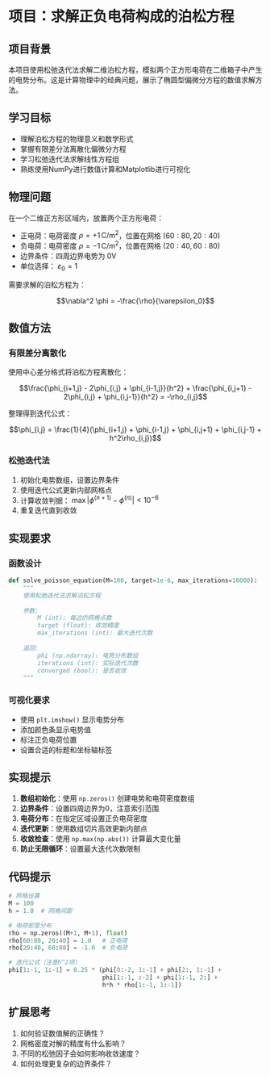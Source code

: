 # 项目：求解正负电荷构成的泊松方程

## 项目背景

本项目使用松弛迭代法求解二维泊松方程，模拟两个正方形电荷在二维箱子中产生的电势分布。这是计算物理中的经典问题，展示了椭圆型偏微分方程的数值求解方法。

## 学习目标

- 理解泊松方程的物理意义和数学形式
- 掌握有限差分法离散化偏微分方程
- 学习松弛迭代法求解线性方程组
- 熟练使用NumPy进行数值计算和Matplotlib进行可视化

## 物理问题

在一个二维正方形区域内，放置两个正方形电荷：
- 正电荷：电荷密度 $\rho = +1 \, \text{C/m}^2$，位置在网格 $(60:80, 20:40)$
- 负电荷：电荷密度 $\rho = -1 \, \text{C/m}^2$，位置在网格 $(20:40, 60:80)$
- 边界条件：四周边界电势为 0V
- 单位选择： $\varepsilon_0 = 1$

需要求解的泊松方程为：

$$\nabla^2 \phi = -\frac{\rho}{\varepsilon_0}$$

## 数值方法

### 有限差分离散化

使用中心差分格式将泊松方程离散化：

$$\frac{\phi_{i+1,j} - 2\phi_{i,j} + \phi_{i-1,j}}{h^2} + \frac{\phi_{i,j+1} - 2\phi_{i,j} + \phi_{i,j-1}}{h^2} = -\rho_{i,j}$$

整理得到迭代公式：

$$\phi_{i,j} = \frac{1}{4}(\phi_{i+1,j} + \phi_{i-1,j} + \phi_{i,j+1} + \phi_{i,j-1} + h^2\rho_{i,j})$$

### 松弛迭代法

1. 初始化电势数组，设置边界条件
2. 使用迭代公式更新内部网格点
3. 计算收敛判据： $\max|\phi^{(n+1)} - \phi^{(n)}| < 10^{-6}$
4. 重复迭代直到收敛

## 实现要求

### 函数设计

```python
def solve_poisson_equation(M=100, target=1e-6, max_iterations=10000):
    """
    使用松弛迭代法求解泊松方程
    
    参数:
        M (int): 每边的网格点数
        target (float): 收敛精度
        max_iterations (int): 最大迭代次数
    
    返回:
        phi (np.ndarray): 电势分布数组
        iterations (int): 实际迭代次数
        converged (bool): 是否收敛
    """
```

### 可视化要求

- 使用 `plt.imshow()` 显示电势分布
- 添加颜色条显示电势值
- 标注正负电荷位置
- 设置合适的标题和坐标轴标签

## 实现提示

1. **数组初始化**：使用 `np.zeros()` 创建电势和电荷密度数组
2. **边界条件**：设置四周边界为0，注意索引范围
3. **电荷分布**：在指定区域设置正负电荷密度
4. **迭代更新**：使用数组切片高效更新内部点
5. **收敛检查**：使用 `np.max(np.abs())` 计算最大变化量
6. **防止无限循环**：设置最大迭代次数限制

## 代码提示

```python
# 网格设置
M = 100
h = 1.0  # 网格间距

# 电荷密度分布
rho = np.zeros((M+1, M+1), float)
rho[60:80, 20:40] = 1.0   # 正电荷
rho[20:40, 60:80] = -1.0  # 负电荷

# 迭代公式（注意h^2项）
phi[1:-1, 1:-1] = 0.25 * (phi[0:-2, 1:-1] + phi[2:, 1:-1] + 
                          phi[1:-1, :-2] + phi[1:-1, 2:] + 
                          h*h * rho[1:-1, 1:-1])
```


## 扩展思考

1. 如何验证数值解的正确性？
2. 网格密度对解的精度有什么影响？
3. 不同的松弛因子会如何影响收敛速度？
4. 如何处理更复杂的边界条件？